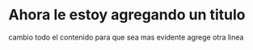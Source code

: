 # Ahora le estoy agregando un titulo

cambio todo el contenido para que sea mas evidente
agrege otra linea 